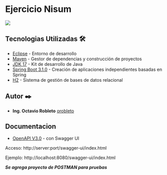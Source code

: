 
# Ejercicio Nisum

![](https://www.nisum.com/hs-fs/hubfs/Full%20logo%20version%20color.png?width=2297&height=617&name=Full%20logo%20version%20color.png)

## Tecnologias Utilizadas 🛠️

* [Eclipse](https://www.eclipse.org/downloads/) - Entorno de desarrollo
* [Maven](https://maven.apache.org/) - Gestor de dependencias y construcción de proyectos
* [JDK 17](https://www.oracle.com/ar/java/technologies/javase/javase-jdk8-downloads.html) - Kit de desarrollo de Java
* [Spring Boot 3.1.0](https://spring.io/projects/spring-boot) - Creación de aplicaciones independientes basadas en Spring
* [H2](https://www.h2database.com/html/main.html) - Sistema de gestión de bases de datos relacional


## Autor ✒️

* **Ing. Octavio Robleto** [orobleto](https://octaviorobleto.com/)


## Documentacion
* [OpenAPI V3.0](https://www.openapis.org) - con Swagger UI

Acceso: http://server:port/swagger-ui/index.html

Ejemplo: http://localhost:8080/swagger-ui/index.html

***Se agrega proyecto de POSTMAN para pruebas***
